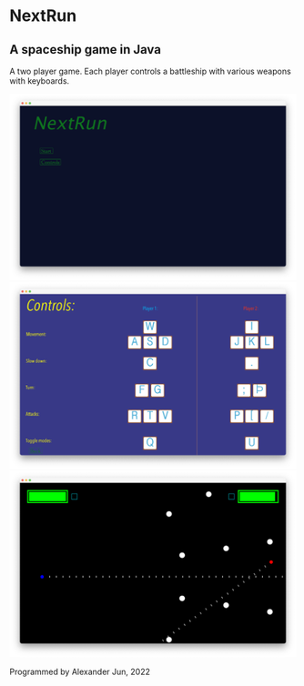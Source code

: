 # NextRun
## A spaceship game in Java

A two player game.
Each player controls a battleship with various weapons with keyboards. 

![](NextRun_title.png)
![](NextRun_controls.png)
![](NextRun_ingame.png)

Programmed by Alexander Jun, 2022
